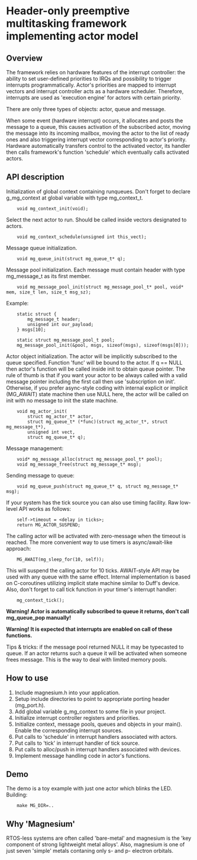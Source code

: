 Header-only preemptive multitasking framework implementing actor model
======================================================================


Overview
--------

The framework relies on hardware features of the interrupt controller: the ability to set user-defined priorities to IRQs and possibility to trigger interrupts programmatically. Actor's priorities are mapped to interrupt vectors and interrupt controller acts as a hardware scheduler. Therefore, interrupts are used as 'execution engine' for actors with certain priority.

There are only three types of objects: actor, queue and message.

When some event (hardware interrupt) occurs, it allocates and posts the message to a queue, this causes activation of the subscribed actor, moving the message into its incoming mailbox, moving the actor to the list of ready ones and also triggering interrupt vector corresponding to actor's priority. Hardware automatically transfers control to the activated vector, its handler then calls framework's function 'schedule' which eventually calls activated actors.


API description
---------------

Initialization of global context containing runqueues. Don't forget to declare g_mg_context at global variable with type mg_context_t.

        void mg_context_init(void);


Select the next actor to run. Should be called inside vectors designated to actors.

        void mg_context_schedule(unsigned int this_vect);


Message queue initialization.

        void mg_queue_init(struct mg_queue_t* q);


Message pool initialization. Each message must contain header with type mg_message_t as its first member.

        void mg_message_pool_init(struct mg_message_pool_t* pool, void* mem, size_t len, size_t msg_sz);


Example:

        static struct { 
            mg_message_t header; 
            unsigned int our_payload;
        } msgs[10];

        static struct mg_message_pool_t pool;
        mg_message_pool_init(&pool, msgs, sizeof(msgs), sizeof(msgs[0]));


Actor object initialization. The actor will be implicitly subscribed to the queue specified. Function 'func' will be bound to the actor.
If q == NULL then actor's function will be called inside init to obtain queue pointer. The rule of thumb is that if you want your actor to be always called with a valid message pointer including the first call then use 'subscription on init'. Otherwise, if you prefer async-style coding with internal explicit or implicit (MG_AWAIT) state machine then use NULL here, the actor will be called on init with no message to init the state machine.

        void mg_actor_init(
            struct mg_actor_t* actor, 
            struct mg_queue_t* (*func)(struct mg_actor_t*, struct mg_message_t*), 
            unsigned int vect, 
            struct mg_queue_t* q);


Message management:

        void* mg_message_alloc(struct mg_message_pool_t* pool);
        void mg_message_free(struct mg_message_t* msg);


Sending message to queue:

        void mg_queue_push(struct mg_queue_t* q, struct mg_message_t* msg);


If your system has the tick source you can also use timing facility. Raw low-level API works as follows:

        self->timeout = <delay in ticks>;
        return MG_ACTOR_SUSPEND;


The calling actor will be activated with zero-message when the timeout is reached. The more convenient way to use timers
is async/await-like approach:

        MG_AWAIT(mg_sleep_for(10, self));


This will suspend the calling actor for 10 ticks. AWAIT-style API may be used with any queue with the same effect. 
Internal implementation is based on C-coroutines utilizing implicit state machine similar to Duff's device.
Also, don't forget to call tick function in your timer's interrupt handler:

        mg_context_tick();


**Warning! Actor is automatically subscribed to queue it returns, don't call mg_queue_pop manually!**

**Warning! It is expected that interrupts are enabled on call of these functions.**


Tips & tricks: if the message pool returned NULL it may be typecasted to queue. If an actor returns such a queue it will be activated when someone frees message. This is the way to deal with limited memory pools.


How to use
----------

1. Include magnesium.h into your application.
2. Setup include directories to point to appropriate porting header (mg_port.h).
3. Add global variable g_mg_context to some file in your project.
4. Initialize interrupt controller registers and priorities.
5. Initialize context, message pools, queues and objects in your main(). Enable the corresponding interrupt sources.
6. Put calls to 'schedule' in interrupt handlers associated with actors.
7. Put calls to 'tick' in interrupt handler of tick source.
8. Put calls to alloc/push in interrupt handlers associated with devices.
9. Implement message handling code in actor's functions.


Demo
----

The demo is a toy example with just one actor which blinks the LED.
Building:

        make MG_DIR=..


Why 'Magnesium'
---------------

RTOS-less systems are often called 'bare-metal' and magnesium is the 'key component of strong lightweight metal alloys'. Also, magnesium is one of just seven 'simple' metals contaning only s- and p- electron orbitals.

